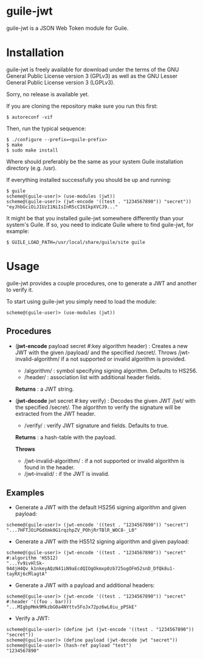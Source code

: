 
# guile-jwt

guile-jwt is a JSON Web Token module for Guile.

# Installation

guile-jwt is freely available for download under the terms of the GNU General
Public License version 3 (GPLv3) as well as the GNU Lesser General Public
License version 3 (LGPLv3).

Sorry, no release is available yet.

If you are cloning the repository make sure you run this first:

    $ autoreconf -vif

Then, run the typical sequence:

    $ ./configure --prefix=<guile-prefix>
    $ make
    $ sudo make install

Where <guile-prefix> should preferably be the same as your system Guile
installation directory (e.g. /usr).

If everything installed successfully you should be up and running:

    $ guile
    scheme@(guile-user)> (use-modules (jwt))
    scheme@(guile-user)> (jwt-encode '((test . "1234567890")) "secret"))
    "eyJhbGciOiJIUzI1NiIsInR5cCI6IkpXVCJ9..."

It might be that you installed guile-jwt somewhere differently than
your system's Guile. If so, you need to indicate Guile where to find
guile-jwt, for example:

    $ GUILE_LOAD_PATH=/usr/local/share/guile/site guile

# Usage

guile-jwt provides a couple procedures, one to generate a JWT and another to
verify it.

To start using guile-jwt you simply need to load the module:

    scheme@(guile-user)> (use-modules (jwt))

## Procedures

- (**jwt-encode** payload secret #:key algorithm header) : Creates a new JWT
  with the given /payload/ and the specified /secret/. Throws
  /jwt-invalid-algorithm/ if a not supported or invalid algorithm is provided.

  - /algorithm/ : symbol specifying signing algorithm. Defaults to HS256.
  - /header/ : association list with additional header fields.

  **Returns** : a JWT string.

- (**jwt-decode** jwt secret #:key verify) : Decodes the given JWT /jwt/ with
  the specified /secret/. The algorithm to verify the signature will be
  extracted from the JWT header.

  - /verify/ : verify JWT signature and fields. Defaults to true.

  **Returns** : a hash-table with the payload.

  **Throws**

  - /jwt-invalid-algorithm/ : if a not supported or invalid algorithm is found
    in the header.
  - /jwt-invalid/ : if the JWT is invalid.

## Examples

- Generate a JWT with the default HS256 signing algorithm and given payload:

```
scheme@(guile-user)> (jwt-encode '((test . "1234567890")) "secret")
"...7HFTJOiPGdXmk0G1rqzhpZV_POhjRrTBlR_WOC8-_L0"
```

- Generate a JWT with the HS512 signing algorithm and given payload:

```
scheme@(guile-user)> (jwt-encode '((test . "1234567890")) "secret" #:algorithm 'HS512)
"...Yv9ivHlSk-94djH4Qv_k1nkeyAQzN41iN9aEcdQIOgOkmxp0zb725ogOFm52snD_DfQk8u1-tayRXj6cMlagtA"
```

- Generate a JWT with a payload and additional headers:

```
scheme@(guile-user)> (jwt-encode '((test . "1234567890")) "secret" #:header '((foo . bar)))
"...MIgbpMmk9MkzbG0a4NYttv5FoJx72pz6wL0iu_pPSkE"
```

- Verify a JWT:

```
scheme@(guile-user)> (define jwt (jwt-encode '((test . "1234567890")) "secret"))
scheme@(guile-user)> (define payload (jwt-decode jwt "secret"))
scheme@(guile-user)> (hash-ref payload "test")
"1234567890"
```
